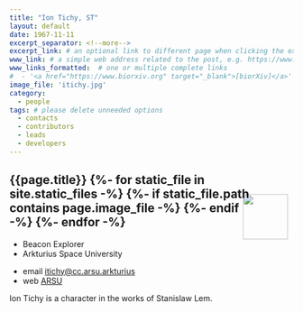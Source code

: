 ```yaml
---
title: "Ion Tichy, ST"
layout: default
date: 1967-11-11
excerpt_separator: <!--more-->
excerpt_link: # an optional link to different page when clicking the excerpt
www_link: # a simple web address related to the post, e.g. https://www.ga4gh.org
www_links_formatted:  # one or multiple complete links
#  - '<a href="https://www.biorxiv.org" target="_blank">[biorXiv]</a>'
image_file: 'itichy.jpg'
category:
  - people
tags: # please delete unneeded options
  - contacts
  - contributors
  - leads
  - developers
---
```


<h2>{{page.title}}
{%- for static_file in site.static_files -%}
  {%- if static_file.path contains page.image_file -%}
<img style="float: right; width: 80px; margin-top: -12px; margin-right: 10px; margin-bottom: -50px;" src="{{ static_file.path | relative_url}}" />
  {%- endif -%}
{%- endfor -%}
</h2>

* Beacon Explorer  
* Arkturius Space University  

<!--more-->

* email [itichy@cc.arsu.arkturius](mailto:itichy@cc.arkturius)  
* web [ARSU](https://sww.arsu.arkturius)  

Ion Tichy is a character in the works of Stanislaw Lem.
